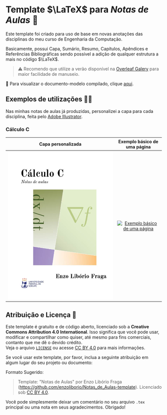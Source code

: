 # Template $\LaTeX$ para *Notas de Aulas* 📝

Este template foi criado para uso de base em novas anotações das disciplinas do meu curso de Engenharia da Computação.

Basicamente, possui Capa, Sumário, Resumo, Capítulos, Apêndices e Referências Bibliográficas sendo possível a adição de qualquer estrutura a mais no código $\LaTeX$.

> ⚠️ Recomendo que utilize a verão disponível na [Overleaf Galery]() para maior facilidade de manuseio.

👀 Para visualizar o documento-modelo compilado, clique [aqui](./Notas_de_Aulas_template.pdf).


## Exemplos de utilizações 👨‍💻

Nas minhas notas de aulas já produzidas, personalizei a capa para cada disciplina, feita pelo [Adobe Illustrator](https://www.adobe.com/br/products/illustrator.html).

### Cálculo C
| Capa personalizada  | Exemplo básico de uma página |
| :-----------------: | :--------------------------: |
| [![Capa personalizada](exemplos/CalculoC-capa.jpg)](exemplos/CalculoC-capa.jpg) | [![Exemplo básico de uma página](examples/CalculoC-pagina_exemplo.jpg)](examples/CalculoC-pagina_exemplo.jpg) |


## Atribuição e Licença 🤝

Este template é gratuito e de código aberto, licenciado sob a **Creative Commons Attribution 4.0 International**. Isso significa que você pode usar, modificar e compartilhar como quiser, até mesmo para fins comerciais, contanto que me dê o devido crédito.   
Veja o arquivo [`LICENSE`](./LICENSE) ou acesse [CC BY 4.0](https://creativecommons.org/licenses/by/4.0/) para mais informações.

Se você usar este template, por favor, inclua a seguinte atribuição em algum lugar do seu projeto ou documento:

Formato Sugerido:

> Template: "Notas de Aulas" por Enzo Libório Fraga (https://github.com/enzoliborio/Notas_de_Aulas-template). Licenciado sob [CC BY 4.0](https://creativecommons.org/licenses/by/4.0/).

Você pode simplesmente deixar um comentário no seu arquivo `.tex` principal ou uma nota em seus agradecimentos. Obrigado!

